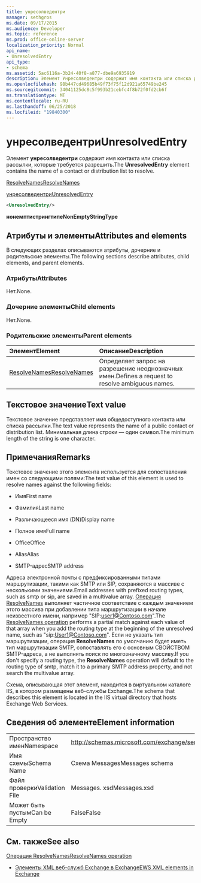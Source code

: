 ```yaml
---
title: унресолведентри
manager: sethgros
ms.date: 09/17/2015
ms.audience: Developer
ms.topic: reference
ms.prod: office-online-server
localization_priority: Normal
api_name:
- UnresolvedEntry
api_type:
- schema
ms.assetid: 5ac6116a-3b24-40f8-a877-dbe9a6935919
description: Элемент Унресолведентри содержит имя контакта или списка рассылки, которые требуется разрешить.
ms.openlocfilehash: 98b447cd49685b49f73f75f12d921a65749be245
ms.sourcegitcommit: 34041125dc8c5f993b21cebfc4f8b72f0fd2cb6f
ms.translationtype: MT
ms.contentlocale: ru-RU
ms.lasthandoff: 06/25/2018
ms.locfileid: "19840300"
---
```

# <a name="unresolvedentry"></a><span data-ttu-id="c33a0-103">унресолведентри</span><span class="sxs-lookup"><span data-stu-id="c33a0-103">UnresolvedEntry</span></span>

<span data-ttu-id="c33a0-104">Элемент **унресолведентри** содержит имя контакта или списка рассылки, которые требуется разрешить.</span><span class="sxs-lookup"><span data-stu-id="c33a0-104">The **UnresolvedEntry** element contains the name of a contact or distribution list to resolve.</span></span> 
  
[<span data-ttu-id="c33a0-105">ResolveNames</span><span class="sxs-lookup"><span data-stu-id="c33a0-105">ResolveNames</span></span>](resolvenames.md)
  
[<span data-ttu-id="c33a0-106">унресолведентри</span><span class="sxs-lookup"><span data-stu-id="c33a0-106">UnresolvedEntry</span></span>](unresolvedentry.md)
  
```xml
<UnresolvedEntry/>
```

 <span data-ttu-id="c33a0-107">**нонемптистрингтипе**</span><span class="sxs-lookup"><span data-stu-id="c33a0-107">**NonEmptyStringType**</span></span>
## <a name="attributes-and-elements"></a><span data-ttu-id="c33a0-108">Атрибуты и элементы</span><span class="sxs-lookup"><span data-stu-id="c33a0-108">Attributes and elements</span></span>

<span data-ttu-id="c33a0-109">В следующих разделах описываются атрибуты, дочерние и родительские элементы.</span><span class="sxs-lookup"><span data-stu-id="c33a0-109">The following sections describe attributes, child elements, and parent elements.</span></span>
  
### <a name="attributes"></a><span data-ttu-id="c33a0-110">Атрибуты</span><span class="sxs-lookup"><span data-stu-id="c33a0-110">Attributes</span></span>

<span data-ttu-id="c33a0-111">Нет.</span><span class="sxs-lookup"><span data-stu-id="c33a0-111">None.</span></span>
  
### <a name="child-elements"></a><span data-ttu-id="c33a0-112">Дочерние элементы</span><span class="sxs-lookup"><span data-stu-id="c33a0-112">Child elements</span></span>

<span data-ttu-id="c33a0-113">Нет.</span><span class="sxs-lookup"><span data-stu-id="c33a0-113">None.</span></span>
  
### <a name="parent-elements"></a><span data-ttu-id="c33a0-114">Родительские элементы</span><span class="sxs-lookup"><span data-stu-id="c33a0-114">Parent elements</span></span>

|<span data-ttu-id="c33a0-115">**Элемент**</span><span class="sxs-lookup"><span data-stu-id="c33a0-115">**Element**</span></span>|<span data-ttu-id="c33a0-116">**Описание**</span><span class="sxs-lookup"><span data-stu-id="c33a0-116">**Description**</span></span>|
|:-----|:-----|
|[<span data-ttu-id="c33a0-117">ResolveNames</span><span class="sxs-lookup"><span data-stu-id="c33a0-117">ResolveNames</span></span>](resolvenames.md) <br/> |<span data-ttu-id="c33a0-118">Определяет запрос на разрешение неоднозначных имен.</span><span class="sxs-lookup"><span data-stu-id="c33a0-118">Defines a request to resolve ambiguous names.</span></span>  <br/> |
   
## <a name="text-value"></a><span data-ttu-id="c33a0-119">Текстовое значение</span><span class="sxs-lookup"><span data-stu-id="c33a0-119">Text value</span></span>

<span data-ttu-id="c33a0-120">Текстовое значение представляет имя общедоступного контакта или списка рассылки.</span><span class="sxs-lookup"><span data-stu-id="c33a0-120">The text value represents the name of a public contact or distribution list.</span></span> <span data-ttu-id="c33a0-121">Минимальная длина строки — один символ.</span><span class="sxs-lookup"><span data-stu-id="c33a0-121">The minimum length of the string is one character.</span></span>
  
## <a name="remarks"></a><span data-ttu-id="c33a0-122">Примечания</span><span class="sxs-lookup"><span data-stu-id="c33a0-122">Remarks</span></span>

<span data-ttu-id="c33a0-123">Текстовое значение этого элемента используется для сопоставления имен со следующими полями:</span><span class="sxs-lookup"><span data-stu-id="c33a0-123">The text value of this element is used to resolve names against the following fields:</span></span>
  
- <span data-ttu-id="c33a0-124">Имя</span><span class="sxs-lookup"><span data-stu-id="c33a0-124">First name</span></span>
    
- <span data-ttu-id="c33a0-125">Фамилия</span><span class="sxs-lookup"><span data-stu-id="c33a0-125">Last name</span></span>
    
- <span data-ttu-id="c33a0-126">Различающееся имя (DN)</span><span class="sxs-lookup"><span data-stu-id="c33a0-126">Display name</span></span>
    
- <span data-ttu-id="c33a0-127">Полное имя</span><span class="sxs-lookup"><span data-stu-id="c33a0-127">Full name</span></span>
    
- <span data-ttu-id="c33a0-128">Office</span><span class="sxs-lookup"><span data-stu-id="c33a0-128">Office</span></span>
    
- <span data-ttu-id="c33a0-129">Alias</span><span class="sxs-lookup"><span data-stu-id="c33a0-129">Alias</span></span>
    
- <span data-ttu-id="c33a0-130">SMTP-адрес</span><span class="sxs-lookup"><span data-stu-id="c33a0-130">SMTP address</span></span>
    
<span data-ttu-id="c33a0-131">Адреса электронной почты с предфиксированными типами маршрутизации, такими как SMTP или SIP, сохраняются в массиве с несколькими значениями.</span><span class="sxs-lookup"><span data-stu-id="c33a0-131">Email addresses with prefixed routing types, such as smtp or sip, are saved in a multivalue array.</span></span> <span data-ttu-id="c33a0-132">[Операция ResolveNames](resolvenames-operation.md) выполняет частичное соответствие с каждым значением этого массива при добавлении типа маршрутизации в начале неизвестного имени, например "SIP:user1@Contoso.com".</span><span class="sxs-lookup"><span data-stu-id="c33a0-132">The [ResolveNames operation](resolvenames-operation.md) performs a partial match against each value of that array when you add the routing type at the beginning of the unresolved name, such as "sip:User1@Contoso.com".</span></span> <span data-ttu-id="c33a0-133">Если не указать тип маршрутизации, операция **ResolveNames** по умолчанию будет иметь тип маршрутизации SMTP, сопоставлять его с основным СВОЙСТВОМ SMTP-адреса, а не выполнять поиск по многозначному массиву.</span><span class="sxs-lookup"><span data-stu-id="c33a0-133">If you don't specify a routing type, the **ResolveNames** operation will default to the routing type of smtp, match it to a primary SMTP address property, and not search the multivalue array.</span></span> 
  
<span data-ttu-id="c33a0-134">Схема, описывающая этот элемент, находится в виртуальном каталоге IIS, в котором размещены веб-службы Exchange.</span><span class="sxs-lookup"><span data-stu-id="c33a0-134">The schema that describes this element is located in the IIS virtual directory that hosts Exchange Web Services.</span></span>
  
## <a name="element-information"></a><span data-ttu-id="c33a0-135">Сведения об элементе</span><span class="sxs-lookup"><span data-stu-id="c33a0-135">Element information</span></span>

|||
|:-----|:-----|
|<span data-ttu-id="c33a0-136">Пространство имен</span><span class="sxs-lookup"><span data-stu-id="c33a0-136">Namespace</span></span>  <br/> |http://schemas.microsoft.com/exchange/services/2006/messages  <br/> |
|<span data-ttu-id="c33a0-137">Имя схемы</span><span class="sxs-lookup"><span data-stu-id="c33a0-137">Schema Name</span></span>  <br/> |<span data-ttu-id="c33a0-138">Схема Messages</span><span class="sxs-lookup"><span data-stu-id="c33a0-138">Messages schema</span></span>  <br/> |
|<span data-ttu-id="c33a0-139">Файл проверки</span><span class="sxs-lookup"><span data-stu-id="c33a0-139">Validation File</span></span>  <br/> |<span data-ttu-id="c33a0-140">Messages. xsd</span><span class="sxs-lookup"><span data-stu-id="c33a0-140">Messages.xsd</span></span>  <br/> |
|<span data-ttu-id="c33a0-141">Может быть пустым</span><span class="sxs-lookup"><span data-stu-id="c33a0-141">Can be Empty</span></span>  <br/> |<span data-ttu-id="c33a0-142">False</span><span class="sxs-lookup"><span data-stu-id="c33a0-142">False</span></span>  <br/> |
   
## <a name="see-also"></a><span data-ttu-id="c33a0-143">См. также</span><span class="sxs-lookup"><span data-stu-id="c33a0-143">See also</span></span>



[<span data-ttu-id="c33a0-144">Операция ResolveNames</span><span class="sxs-lookup"><span data-stu-id="c33a0-144">ResolveNames operation</span></span>](resolvenames-operation.md)


- [<span data-ttu-id="c33a0-145">Элементы XML веб-служб Exchange в Exchange</span><span class="sxs-lookup"><span data-stu-id="c33a0-145">EWS XML elements in Exchange</span></span>](ews-xml-elements-in-exchange.md)

